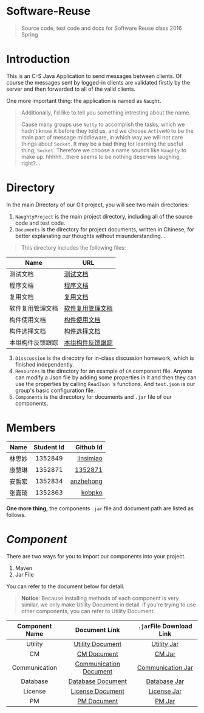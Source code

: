 # Software-Reuse

> Source code, test code and docs for Software Reuse class 2016 Spring


# Introduction

This is an C-S Java Application to send messages between clients. Of course the messages sent by logged-in clients are validated firstly by the server and then forwarded to all of the valid clients.

One more important thing: the application is named as `Naught`.

> Additionally, I'd like to tell you something intresting about the name.
> 
> Cause many groups use `Netty` to accomplish the tasks, which we hadn't know it before they told us, and we choose `ActiveMQ` to be the main part of message middleware, in which way we will not care things about `Socket`. It may be a bad thing for learning the useful thing, `Socket`. Therefore we choose a name sounds like `Naughty` to make up. hhhhh...there seems to be nothing deserves laughing, right?...

# Directory

In the main Directory of our Git project, you will see two main directories: 

1. `NaughtyProject` is the main project directory, including all of the source code and test code.
2. `Documents` is the directory for project documents, written in Chinese, for better explanating our thoughts without misunderstanding...
> This directory includes the following files: 
> 
|Name|URL|
|---|---|
|测试文档|[测试文档](https://github.com/anzhehong/Software-Reuse/blob/master/Documents/%E6%B5%8B%E8%AF%95%E6%96%87%E6%A1%A3.md)|
|程序文档|[程序文档](https://github.com/anzhehong/Software-Reuse/blob/master/Documents/%E7%A8%8B%E5%BA%8F%E6%96%87%E6%A1%A3.md)|
|复用文档|[复用文档](https://github.com/anzhehong/Software-Reuse/blob/master/Documents/%E5%A4%8D%E7%94%A8%E6%96%87%E6%A1%A3.md)|
|软件复用管理文档|[软件复用管理文档](https://github.com/anzhehong/Software-Reuse/blob/master/Documents/%E8%BD%AF%E4%BB%B6%E5%A4%8D%E7%94%A8%E7%AE%A1%E7%90%86%E6%96%87%E6%A1%A3.md)|
|构件使用文档|[构件使用文档](https://github.com/anzhehong/Software-Reuse/blob/master/Documents/%E6%9E%84%E4%BB%B6%E4%BD%BF%E7%94%A8%E6%96%87%E6%A1%A3.md)|
|构件选择文档|[构件选择文档](https://github.com/anzhehong/Software-Reuse/blob/master/Documents/%E6%9E%84%E4%BB%B6%E9%80%89%E6%8B%A9%E6%96%87%E6%A1%A3.md)|
|本组构件反馈跟踪|[本组构件反馈跟踪](https://github.com/anzhehong/Software-Reuse/blob/master/Documents/%E6%9C%AC%E7%BB%84%E6%9E%84%E4%BB%B6%E5%8F%8D%E9%A6%88%E8%B7%9F%E8%B8%AA.md)|
	
3. `Disscussion` is the direcotry for in-class discussion homework, which is finished independently.
4. `Resources` is the directory for an example of `CM` component file. Anyone can modify a Json file by adding some properties in it and then they can use the properties by calling `ReadJson` 's functions. And `test.json` is our group's basic configuration file.
5. `Components` is the direcotory for documents and `.jar` file of our components.


# Members

| Name        | Student Id           | Github Id  |
| ------------- |:-------------:| -----:|
| 林思妙| 1352849 | [linsimiao](https://github.com/linsimiao) | 
|  康慧琳     | 1352871      |   [1352871](https://github.com/1352871)|
| 安哲宏 | 1352834 | [anzhehong](https://github.com/anzhehong) |
| 张嘉琦 | 1352863      |   [kobpko](https://github.com/kobpko)  |

**One more thing,** the components `.jar` file and document path are listed as follows.

# ***Component***

There are two ways for you to import our components into your project.

1. Maven
2. Jar File

You can refer to the document below for detail.

> **Notice**: Because installing methods of each component is very similar, we only make Utility Document in detail. If you're trying to use other components, you can refer to Utility Document.

|Component Name|Document Link|`.jar`File Download Link|
|:---:|:---:|:---:|
|Utility|[Utility Document](https://github.com/anzhehong/Software-Reuse/blob/master/Components/Utilities/Utilities%20Component%20Document.md)|[Utility Jar](http://7xsf2g.com1.z0.glb.clouddn.com/jar_version0410_Utility-1.0-SNAPSHOT.jar)|
|CM|[CM Document](https://github.com/anzhehong/Software-Reuse/blob/master/Components/CM/CM%20Component%20Document.md)|[CM Jar](http://7xsf2g.com1.z0.glb.clouddn.com/jar0414_CM-1.0-SNAPSHOT-jar-with-dependencies.jar)|
|Communication|[Communication Document](https://github.com/anzhehong/Software-Reuse/blob/master/Components/Communication/Communication%20Component%20Document.md)|[Communication Jar](http://7xsf2g.com1.z0.glb.clouddn.com/jar0414_Communication-1.0-SNAPSHOT-jar-with-dependencies.jar)|
|Database|[Database Document](https://github.com/anzhehong/Software-Reuse/blob/master/Components/Database/Database%20Component%20Document.md)|[Database Jar](http://7xsf2g.com1.z0.glb.clouddn.com/jar0414_Database-1.0-SNAPSHOT-jar-with-dependencies.jar)|
|License|[License Document](https://github.com/anzhehong/Software-Reuse/blob/master/Components/License/License%20Component%20Document.md)|[License Jar](http://7xsf2g.com1.z0.glb.clouddn.com/jar0414_License-1.0-SNAPSHOT-jar-with-dependencies.jar)|
|PM|[PM Document](https://github.com/anzhehong/Software-Reuse/blob/master/Components/PM/PM%20Component%20Document.md)|[PM Jar](http://7xsf2g.com1.z0.glb.clouddn.com/jar_version0417_PM-1.0-SNAPSHOT.jar)|


